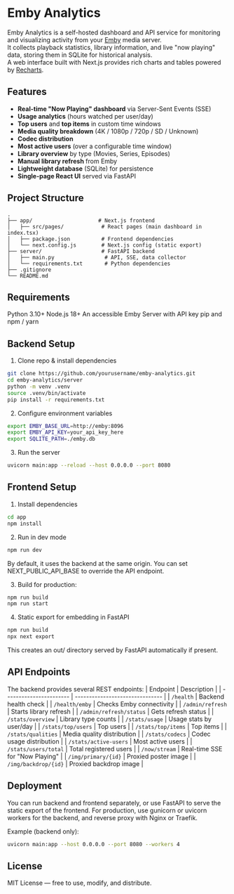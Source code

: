 # Emby Analytics

Emby Analytics is a self-hosted dashboard and API service for monitoring and visualizing activity from your [Emby](https://emby.media/) media server.  
It collects playback statistics, library information, and live "now playing" data, storing them in SQLite for historical analysis.  
A web interface built with Next.js provides rich charts and tables powered by [Recharts](https://recharts.org/).


## Features

- **Real-time "Now Playing" dashboard** via Server-Sent Events (SSE)
- **Usage analytics** (hours watched per user/day)
- **Top users** and **top items** in custom time windows
- **Media quality breakdown** (4K / 1080p / 720p / SD / Unknown)
- **Codec distribution**
- **Most active users** (over a configurable time window)
- **Library overview** by type (Movies, Series, Episodes)
- **Manual library refresh** from Emby
- **Lightweight database** (SQLite) for persistence
- **Single-page React UI** served via FastAPI


## Project Structure
```text
.
├── app/                     # Next.js frontend
│   ├── src/pages/            # React pages (main dashboard in index.tsx)
│   ├── package.json          # Frontend dependencies
│   └── next.config.js        # Next.js config (static export)
├── server/                   # FastAPI backend
│   ├── main.py                # API, SSE, data collector
│   └── requirements.txt       # Python dependencies
├── .gitignore
└── README.md
```

## Requirements
Python 3.10+
Node.js 18+
An accessible Emby Server with API key
pip and npm / yarn

## Backend Setup
1. Clone repo & install dependencies
```bash
git clone https://github.com/yourusername/emby-analytics.git
cd emby-analytics/server
python -m venv .venv
source .venv/bin/activate
pip install -r requirements.txt
```

2. Configure environment variables
```bash
export EMBY_BASE_URL=http://emby:8096
export EMBY_API_KEY=your_api_key_here
export SQLITE_PATH=./emby.db
```

3. Run the server
```bash
uvicorn main:app --reload --host 0.0.0.0 --port 8080
```

## Frontend Setup
1. Install dependencies
```bash
cd app
npm install
```

2. Run in dev mode
```bash
npm run dev
```
By default, it uses the backend at the same origin.
You can set NEXT_PUBLIC_API_BASE to override the API endpoint.

3. Build for production:
```bash
npm run build
npm run start
```

4. Static export for embedding in FastAPI
```bash
npm run build
npx next export
```
This creates an out/ directory served by FastAPI automatically if present.

## API Endpoints
The backend provides several REST endpoints:
| Endpoint                | Description                     |
| ----------------------- | ------------------------------- |
| `/health`               | Backend health check            |
| `/health/emby`          | Checks Emby connectivity        |
| `/admin/refresh`        | Starts library refresh          |
| `/admin/refresh/status` | Gets refresh status             |
| `/stats/overview`       | Library type counts             |
| `/stats/usage`          | Usage stats by user/day         |
| `/stats/top/users`      | Top users                       |
| `/stats/top/items`      | Top items                       |
| `/stats/qualities`      | Media quality distribution      |
| `/stats/codecs`         | Codec usage distribution        |
| `/stats/active-users`   | Most active users               |
| `/stats/users/total`    | Total registered users          |
| `/now/stream`           | Real-time SSE for "Now Playing" |
| `/img/primary/{id}`     | Proxied poster image            |
| `/img/backdrop/{id}`    | Proxied backdrop image          |

## Deployment
You can run backend and frontend separately, or use FastAPI to serve the static export of the frontend.
For production, use gunicorn or uvicorn workers for the backend, and reverse proxy with Nginx or Traefik.

Example (backend only):
```bash
uvicorn main:app --host 0.0.0.0 --port 8080 --workers 4
```

## License
MIT License — free to use, modify, and distribute.
